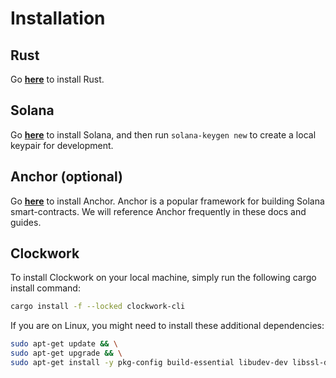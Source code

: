 # Installation

## Rust

Go [**here**](https://www.rust-lang.org/tools/install) to install Rust.

## Solana

Go [**here**](https://docs.solana.com/cli/install-solana-cli-tools) to install Solana, and then run `solana-keygen new` to create a local keypair for development.&#x20;

## Anchor (optional)

Go [**here**](https://www.anchor-lang.com/docs/installation) to install Anchor. Anchor is a popular framework for building Solana smart-contracts. We will reference Anchor frequently in these docs and guides.

## Clockwork

To install Clockwork on your local machine, simply run the following cargo install command:

```sh
cargo install -f --locked clockwork-cli
```

If you are on Linux, you might need to install these additional dependencies:

```sh
sudo apt-get update && \
sudo apt-get upgrade && \
sudo apt-get install -y pkg-config build-essential libudev-dev libssl-dev
```
